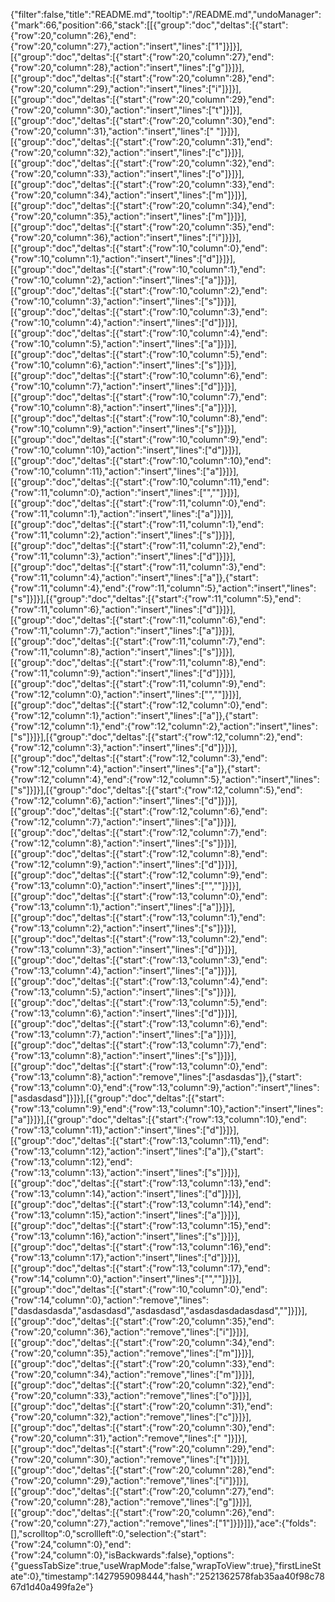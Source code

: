 {"filter":false,"title":"README.md","tooltip":"/README.md","undoManager":{"mark":66,"position":66,"stack":[[{"group":"doc","deltas":[{"start":{"row":20,"column":26},"end":{"row":20,"column":27},"action":"insert","lines":["1"]}]}],[{"group":"doc","deltas":[{"start":{"row":20,"column":27},"end":{"row":20,"column":28},"action":"insert","lines":["g"]}]}],[{"group":"doc","deltas":[{"start":{"row":20,"column":28},"end":{"row":20,"column":29},"action":"insert","lines":["i"]}]}],[{"group":"doc","deltas":[{"start":{"row":20,"column":29},"end":{"row":20,"column":30},"action":"insert","lines":["t"]}]}],[{"group":"doc","deltas":[{"start":{"row":20,"column":30},"end":{"row":20,"column":31},"action":"insert","lines":[" "]}]}],[{"group":"doc","deltas":[{"start":{"row":20,"column":31},"end":{"row":20,"column":32},"action":"insert","lines":["c"]}]}],[{"group":"doc","deltas":[{"start":{"row":20,"column":32},"end":{"row":20,"column":33},"action":"insert","lines":["o"]}]}],[{"group":"doc","deltas":[{"start":{"row":20,"column":33},"end":{"row":20,"column":34},"action":"insert","lines":["m"]}]}],[{"group":"doc","deltas":[{"start":{"row":20,"column":34},"end":{"row":20,"column":35},"action":"insert","lines":["m"]}]}],[{"group":"doc","deltas":[{"start":{"row":20,"column":35},"end":{"row":20,"column":36},"action":"insert","lines":["i"]}]}],[{"group":"doc","deltas":[{"start":{"row":10,"column":0},"end":{"row":10,"column":1},"action":"insert","lines":["d"]}]}],[{"group":"doc","deltas":[{"start":{"row":10,"column":1},"end":{"row":10,"column":2},"action":"insert","lines":["a"]}]}],[{"group":"doc","deltas":[{"start":{"row":10,"column":2},"end":{"row":10,"column":3},"action":"insert","lines":["s"]}]}],[{"group":"doc","deltas":[{"start":{"row":10,"column":3},"end":{"row":10,"column":4},"action":"insert","lines":["d"]}]}],[{"group":"doc","deltas":[{"start":{"row":10,"column":4},"end":{"row":10,"column":5},"action":"insert","lines":["a"]}]}],[{"group":"doc","deltas":[{"start":{"row":10,"column":5},"end":{"row":10,"column":6},"action":"insert","lines":["s"]}]}],[{"group":"doc","deltas":[{"start":{"row":10,"column":6},"end":{"row":10,"column":7},"action":"insert","lines":["d"]}]}],[{"group":"doc","deltas":[{"start":{"row":10,"column":7},"end":{"row":10,"column":8},"action":"insert","lines":["a"]}]}],[{"group":"doc","deltas":[{"start":{"row":10,"column":8},"end":{"row":10,"column":9},"action":"insert","lines":["s"]}]}],[{"group":"doc","deltas":[{"start":{"row":10,"column":9},"end":{"row":10,"column":10},"action":"insert","lines":["d"]}]}],[{"group":"doc","deltas":[{"start":{"row":10,"column":10},"end":{"row":10,"column":11},"action":"insert","lines":["a"]}]}],[{"group":"doc","deltas":[{"start":{"row":10,"column":11},"end":{"row":11,"column":0},"action":"insert","lines":["",""]}]}],[{"group":"doc","deltas":[{"start":{"row":11,"column":0},"end":{"row":11,"column":1},"action":"insert","lines":["a"]}]}],[{"group":"doc","deltas":[{"start":{"row":11,"column":1},"end":{"row":11,"column":2},"action":"insert","lines":["s"]}]}],[{"group":"doc","deltas":[{"start":{"row":11,"column":2},"end":{"row":11,"column":3},"action":"insert","lines":["d"]}]}],[{"group":"doc","deltas":[{"start":{"row":11,"column":3},"end":{"row":11,"column":4},"action":"insert","lines":["a"]},{"start":{"row":11,"column":4},"end":{"row":11,"column":5},"action":"insert","lines":["s"]}]}],[{"group":"doc","deltas":[{"start":{"row":11,"column":5},"end":{"row":11,"column":6},"action":"insert","lines":["d"]}]}],[{"group":"doc","deltas":[{"start":{"row":11,"column":6},"end":{"row":11,"column":7},"action":"insert","lines":["a"]}]}],[{"group":"doc","deltas":[{"start":{"row":11,"column":7},"end":{"row":11,"column":8},"action":"insert","lines":["s"]}]}],[{"group":"doc","deltas":[{"start":{"row":11,"column":8},"end":{"row":11,"column":9},"action":"insert","lines":["d"]}]}],[{"group":"doc","deltas":[{"start":{"row":11,"column":9},"end":{"row":12,"column":0},"action":"insert","lines":["",""]}]}],[{"group":"doc","deltas":[{"start":{"row":12,"column":0},"end":{"row":12,"column":1},"action":"insert","lines":["a"]},{"start":{"row":12,"column":1},"end":{"row":12,"column":2},"action":"insert","lines":["s"]}]}],[{"group":"doc","deltas":[{"start":{"row":12,"column":2},"end":{"row":12,"column":3},"action":"insert","lines":["d"]}]}],[{"group":"doc","deltas":[{"start":{"row":12,"column":3},"end":{"row":12,"column":4},"action":"insert","lines":["a"]},{"start":{"row":12,"column":4},"end":{"row":12,"column":5},"action":"insert","lines":["s"]}]}],[{"group":"doc","deltas":[{"start":{"row":12,"column":5},"end":{"row":12,"column":6},"action":"insert","lines":["d"]}]}],[{"group":"doc","deltas":[{"start":{"row":12,"column":6},"end":{"row":12,"column":7},"action":"insert","lines":["a"]}]}],[{"group":"doc","deltas":[{"start":{"row":12,"column":7},"end":{"row":12,"column":8},"action":"insert","lines":["s"]}]}],[{"group":"doc","deltas":[{"start":{"row":12,"column":8},"end":{"row":12,"column":9},"action":"insert","lines":["d"]}]}],[{"group":"doc","deltas":[{"start":{"row":12,"column":9},"end":{"row":13,"column":0},"action":"insert","lines":["",""]}]}],[{"group":"doc","deltas":[{"start":{"row":13,"column":0},"end":{"row":13,"column":1},"action":"insert","lines":["a"]}]}],[{"group":"doc","deltas":[{"start":{"row":13,"column":1},"end":{"row":13,"column":2},"action":"insert","lines":["s"]}]}],[{"group":"doc","deltas":[{"start":{"row":13,"column":2},"end":{"row":13,"column":3},"action":"insert","lines":["d"]}]}],[{"group":"doc","deltas":[{"start":{"row":13,"column":3},"end":{"row":13,"column":4},"action":"insert","lines":["a"]}]}],[{"group":"doc","deltas":[{"start":{"row":13,"column":4},"end":{"row":13,"column":5},"action":"insert","lines":["s"]}]}],[{"group":"doc","deltas":[{"start":{"row":13,"column":5},"end":{"row":13,"column":6},"action":"insert","lines":["d"]}]}],[{"group":"doc","deltas":[{"start":{"row":13,"column":6},"end":{"row":13,"column":7},"action":"insert","lines":["a"]}]}],[{"group":"doc","deltas":[{"start":{"row":13,"column":7},"end":{"row":13,"column":8},"action":"insert","lines":["s"]}]}],[{"group":"doc","deltas":[{"start":{"row":13,"column":0},"end":{"row":13,"column":8},"action":"remove","lines":["asdasdas"]},{"start":{"row":13,"column":0},"end":{"row":13,"column":9},"action":"insert","lines":["asdasdasd"]}]}],[{"group":"doc","deltas":[{"start":{"row":13,"column":9},"end":{"row":13,"column":10},"action":"insert","lines":["a"]}]}],[{"group":"doc","deltas":[{"start":{"row":13,"column":10},"end":{"row":13,"column":11},"action":"insert","lines":["d"]}]}],[{"group":"doc","deltas":[{"start":{"row":13,"column":11},"end":{"row":13,"column":12},"action":"insert","lines":["a"]},{"start":{"row":13,"column":12},"end":{"row":13,"column":13},"action":"insert","lines":["s"]}]}],[{"group":"doc","deltas":[{"start":{"row":13,"column":13},"end":{"row":13,"column":14},"action":"insert","lines":["d"]}]}],[{"group":"doc","deltas":[{"start":{"row":13,"column":14},"end":{"row":13,"column":15},"action":"insert","lines":["a"]}]}],[{"group":"doc","deltas":[{"start":{"row":13,"column":15},"end":{"row":13,"column":16},"action":"insert","lines":["s"]}]}],[{"group":"doc","deltas":[{"start":{"row":13,"column":16},"end":{"row":13,"column":17},"action":"insert","lines":["d"]}]}],[{"group":"doc","deltas":[{"start":{"row":13,"column":17},"end":{"row":14,"column":0},"action":"insert","lines":["",""]}]}],[{"group":"doc","deltas":[{"start":{"row":10,"column":0},"end":{"row":14,"column":0},"action":"remove","lines":["dasdasdasda","asdasdasd","asdasdasd","asdasdasdadasdasd",""]}]}],[{"group":"doc","deltas":[{"start":{"row":20,"column":35},"end":{"row":20,"column":36},"action":"remove","lines":["i"]}]}],[{"group":"doc","deltas":[{"start":{"row":20,"column":34},"end":{"row":20,"column":35},"action":"remove","lines":["m"]}]}],[{"group":"doc","deltas":[{"start":{"row":20,"column":33},"end":{"row":20,"column":34},"action":"remove","lines":["m"]}]}],[{"group":"doc","deltas":[{"start":{"row":20,"column":32},"end":{"row":20,"column":33},"action":"remove","lines":["o"]}]}],[{"group":"doc","deltas":[{"start":{"row":20,"column":31},"end":{"row":20,"column":32},"action":"remove","lines":["c"]}]}],[{"group":"doc","deltas":[{"start":{"row":20,"column":30},"end":{"row":20,"column":31},"action":"remove","lines":[" "]}]}],[{"group":"doc","deltas":[{"start":{"row":20,"column":29},"end":{"row":20,"column":30},"action":"remove","lines":["t"]}]}],[{"group":"doc","deltas":[{"start":{"row":20,"column":28},"end":{"row":20,"column":29},"action":"remove","lines":["i"]}]}],[{"group":"doc","deltas":[{"start":{"row":20,"column":27},"end":{"row":20,"column":28},"action":"remove","lines":["g"]}]}],[{"group":"doc","deltas":[{"start":{"row":20,"column":26},"end":{"row":20,"column":27},"action":"remove","lines":["1"]}]}]]},"ace":{"folds":[],"scrolltop":0,"scrollleft":0,"selection":{"start":{"row":24,"column":0},"end":{"row":24,"column":0},"isBackwards":false},"options":{"guessTabSize":true,"useWrapMode":false,"wrapToView":true},"firstLineState":0},"timestamp":1427959098444,"hash":"2521362578fab35aa40f98c7867d1d40a499fa2e"}